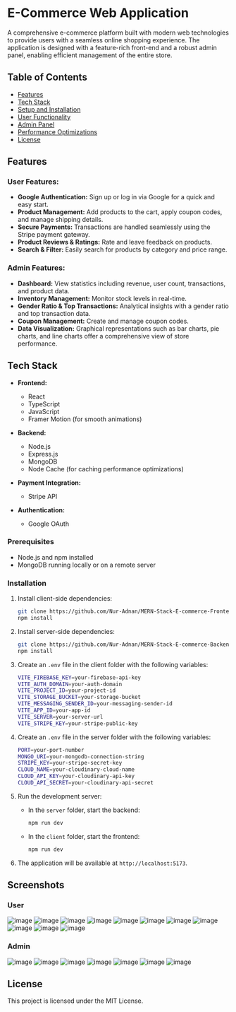 # E-Commerce Web Application

A comprehensive e-commerce platform built with modern web technologies to provide users with a seamless online shopping experience. The application is designed with a feature-rich front-end and a robust admin panel, enabling efficient management of the entire store.

## Table of Contents

- [Features](#features)
- [Tech Stack](#tech-stack)
- [Setup and Installation](#setup-and-installation)
- [User Functionality](#user-functionality)
- [Admin Panel](#admin-panel)
- [Performance Optimizations](#performance-optimizations)
- [License](#license)

## Features

### User Features:
- **Google Authentication:** Sign up or log in via Google for a quick and easy start.
- **Product Management:** Add products to the cart, apply coupon codes, and manage shipping details.
- **Secure Payments:** Transactions are handled seamlessly using the Stripe payment gateway.
- **Product Reviews & Ratings:** Rate and leave feedback on products.
- **Search & Filter:** Easily search for products by category and price range.

### Admin Features:
- **Dashboard:** View statistics including revenue, user count, transactions, and product data.
- **Inventory Management:** Monitor stock levels in real-time.
- **Gender Ratio & Top Transactions:** Analytical insights with a gender ratio and top transaction data.
- **Coupon Management:** Create and manage coupon codes.
- **Data Visualization:** Graphical representations such as bar charts, pie charts, and line charts offer a comprehensive view of store performance.

## Tech Stack

- **Frontend:**
  - React
  - TypeScript
  - JavaScript
  - Framer Motion (for smooth animations)
  
- **Backend:**
  - Node.js
  - Express.js
  - MongoDB
  - Node Cache (for caching performance optimizations)
  
- **Payment Integration:**
  - Stripe API
  
- **Authentication:**
  - Google OAuth
 
### Prerequisites
- Node.js and npm installed
- MongoDB running locally or on a remote server

### Installation

1. Install client-side dependencies:
    ```bash
    git clone https://github.com/Nur-Adnan/MERN-Stack-E-commerce-Frontend.git
    npm install
    ```

2. Install server-side dependencies:
    ```bash
    git clone https://github.com/Nur-Adnan/MERN-Stack-E-commerce-Backend.git
    npm install
    ```

3. Create an `.env` file in the client folder with the following variables:
    ```bash
    VITE_FIREBASE_KEY=your-firebase-api-key
    VITE_AUTH_DOMAIN=your-auth-domain
    VITE_PROJECT_ID=your-project-id
    VITE_STORAGE_BUCKET=your-storage-bucket
    VITE_MESSAGING_SENDER_ID=your-messaging-sender-id
    VITE_APP_ID=your-app-id
    VITE_SERVER=your-server-url
    VITE_STRIPE_KEY=your-stripe-public-key
    ```

4. Create an `.env` file in the server folder with the following variables:
    ```bash
    PORT=your-port-number
    MONGO_URI=your-mongodb-connection-string
    STRIPE_KEY=your-stripe-secret-key
    CLOUD_NAME=your-cloudinary-cloud-name
    CLOUD_API_KEY=your-cloudinary-api-key
    CLOUD_API_SECRET=your-cloudinary-api-secret
    ```

5. Run the development server:
    - In the `server` folder, start the backend:
      ```bash
      npm run dev
      ```

    - In the `client` folder, start the frontend:
      ```bash
      npm run dev
      ```

6. The application will be available at `http://localhost:5173`.

## Screenshots
### User
![image](https://github.com/user-attachments/assets/6614090a-e193-4878-94b5-f6e4818e871b)
![image](https://github.com/user-attachments/assets/c6e3d263-aa63-4bf9-9d9b-c929c3d8d64d)
![image](https://github.com/user-attachments/assets/8e0d524f-5397-44d3-bb28-37e923e6298c)
![image](https://github.com/user-attachments/assets/f894503c-c50c-4921-90e8-5d73be667c57)
![image](https://github.com/user-attachments/assets/c674fa01-775d-4b84-b8ae-4f046af58f03)
![image](https://github.com/user-attachments/assets/6f72ee90-4ad2-4929-bddd-21047b22c39c)
![image](https://github.com/user-attachments/assets/cf3e387d-32a2-4556-8356-80b076c6c999)
![image](https://github.com/user-attachments/assets/54fa5996-102a-420c-b79c-8891feeb7fcb)
![image](https://github.com/user-attachments/assets/f88ec362-14e2-43ef-b43f-9e333b381a7b)
![image](https://github.com/user-attachments/assets/9b9e36a0-5530-4f2f-a984-ae886cf1d284)
![image](https://github.com/user-attachments/assets/64f5e816-fa64-47d2-9c6f-6009937b9111)

### Admin
![image](https://github.com/user-attachments/assets/c788a29c-d981-4889-b4dd-d1ecf8cc1f99)
![image](https://github.com/user-attachments/assets/02524662-b97f-48ed-bcba-f4f7d0ead320)
![image](https://github.com/user-attachments/assets/8f0177d0-c543-4c35-835b-194beae508e2)
![image](https://github.com/user-attachments/assets/c3459b82-865a-48ad-b7a7-7fbe419407c6)
![image](https://github.com/user-attachments/assets/e28052a1-f540-4043-a874-3aff5d4f7aee)
![image](https://github.com/user-attachments/assets/80cac13c-8d67-4b71-beda-3b0582d8da06)
![image](https://github.com/user-attachments/assets/c9c099b5-61e7-4606-b1cb-afb5e9fbbe79)


## License

This project is licensed under the MIT License.
